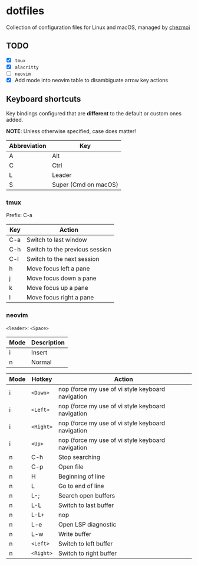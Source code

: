 # dotfiles

Collection of configuration files for Linux and macOS, managed by [chezmoi](https://chezmoi.io)

## TODO

- [x] `tmux`
- [x] `alacritty`
- [ ] `neovim`
- [x] Add mode into neovim table to disambiguate arrow key actions

## Keyboard shortcuts

Key bindings configured that are **different** to the default or custom ones added.

**NOTE**: Unless otherwise specified, case does matter!

| Abbreviation | Key |
|--------------|-----|
| A | Alt |
| C | Ctrl |
| L | Leader |
| S | Super (Cmd on macOS) |

### tmux

Prefix: C-a

| Key | Action |
|-----|--------|
| C-a | Switch to last window |
| C-h | Switch to the previous session |
| C-l | Switch to the next session |
| h | Move focus left a pane |
| j | Move focus down a pane |
| k | Move focus up a pane |
| l | Move focus right a pane |

### neovim

`<leader>`: `<Space>`

| Mode | Description |
|------|-------------|
| i | Insert |
| n | Normal |

| Mode | Hotkey | Action |
|------|--------|--------|
| i | `<Down>` | nop (force my use of vi style keyboard navigation |
| i | `<Left>` | nop (force my use of vi style keyboard navigation |
| i | `<Right>` | nop (force my use of vi style keyboard navigation |
| i | `<Up>` | nop (force my use of vi style keyboard navigation |
| n | C-h | Stop searching |
| n | C-p | Open file |
| n | H | Beginning of line |
| n | L | Go to end of line |
| n | L-; | Search open buffers |
| n | L-L | Switch to last buffer |
| n | L-L+ | nop |
| n | L-e | Open LSP diagnostic |
| n | L-w | Write buffer |
| n | `<Left>` | Switch to left buffer |
| n | `<Right>` | Switch to right buffer |
